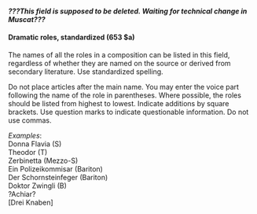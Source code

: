 ####

#### *???This field is supposed to be deleted. Waiting for technical change in Muscat???*

#### Dramatic roles, standardized (653 $a)

The names of all the roles in a composition can be listed in this field, regardless of whether they are named on the source or derived from secondary literature. Use standardized spelling.

Do not place articles after the main name. You may enter the voice part following the name of the role in parentheses. Where possible, the roles should be listed from highest to lowest. Indicate additions by square brackets. Use question marks to indicate questionable information. Do not use commas.

_Examples_:  
Donna Flavia (S)  
Theodor (T)  
Zerbinetta (Mezzo-S)  
Ein Polizeikommisar (Bariton)  
Der Schornsteinfeger (Bariton)  
Doktor Zwingli (B)  
?Achiar?  
[Drei Knaben]
